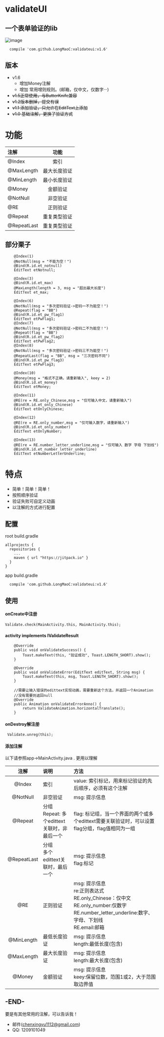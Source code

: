 # validateUI

## 一个表单验证的lib
![image](https://github.com/LongMaoC/validateui/blob/master/gif/app.jpg)


```
  compile 'com.github.LongMaoC:validateui:v1.6'
```

## 版本
* v1.6
  * 增加Money注解
  * 增加 常用增则规则。(邮箱，仅中文，仅数字···)
* ~~v1.5正常使用，与ButterKnife兼容~~
* ~~v1.2版本删掉，提交有误~~
* ~~v1.1 添加验证，只允许在EditText上添加~~
* ~~v1.0 基础注解，更换了验证方式~~

# 功能


|注解|功能|
|:-|:-:|
| @Index | 索引 |
|@MaxLength|最大长度验证|
|@MinLength|最小长度验证|
|@Money|金额验证|
|@NotNull|非空验证|
|@RE|正则验证|
|@Repeat|重复类型验证|
|@RepeatLast|重复类型验证|


## 部分栗子
```
    @Index(1)
    @NotNull(msg = "不能为空！")
    @Bind(R.id.et_notnull)
    EditText etNotnull;

    @Index(3)
    @Bind(R.id.et_max)
    @MaxLength(length = 3, msg = "超出最大长度")
    EditText et_max;

    @Index(6)
    @NotNull(msg = "多次密码验证->密码一不为能空！")
    @Repeat(flag = "BB")
    @Bind(R.id.et_pw_flag1)
    EditText etPwFlag1;
    @Index(7)
    @NotNull(msg = "多次密码验证->密码二不为能空！")
    @Repeat(flag = "BB")
    @Bind(R.id.et_pw_flag2)
    EditText etPwFlag2;
    @Index(8)
    @NotNull(msg = "多次密码验证->密码三不为能空！")
    @RepeatLast(flag = "BB", msg = "三次密码不同")
    @Bind(R.id.et_pw_flag3)
    EditText etPwFlag3;

    @Index(10)
    @Money(msg = "格式不正确，请重新输入", keey = 2)
    @Bind(R.id.et_money)
    EditText etMoney;

    @Index(11)
    @RE(re = RE.only_Chinese,msg = "仅可输入中文，请重新输入")
    @Bind(R.id.et_only_Chinese)
    EditText etOnlyChinese;

    @Index(12)
    @RE(re = RE.only_number,msg = "仅可输入数字，请重新输入")
    @Bind(R.id.et_only_number)
    EditText etOnlyNumber;

    @Index(13)
    @RE(re = RE.number_letter_underline,msg = "仅可输入 数字 字母 下划线")
    @Bind(R.id.et_number_letter_underline)
    EditText etNumberLetterUnderline;
```


# 特点
* 简单！简单！简单！
* 按照顺序验证
* 验证失败可自定义动画
* 以注解的方式进行配置



## 配置
root build.gradle
```
allprojects {
  repositories {
    ...
    maven { url "https://jitpack.io" }
  }
}
```
app build.gradle
```
  compile 'com.github.LongMaoC:validateui:v1.6'
```


## 使用



#### onCreate中注册
```
Validate.check(MainActivity.this, MainActivity.this);
```

#### activity implements IValidateResult
```
    @Override
    public void onValidateSuccess() {
        Toast.makeText(this, "验证成功", Toast.LENGTH_SHORT).show();
    }

    @Override
    public void onValidateError(EditText editText, String msg) {
        Toast.makeText(this, msg, Toast.LENGTH_SHORT).show();
    }

    //需要让输入错误的edittext实现动画，需要重新这个方法，并返回一个Animation
    //没有需要则返回null
    @Override
    public Animation onValidateErrorAnno() {
        return ValidateAnimation.horizontalTranslate();
    }
```

#### onDestroy解注册
```
 Validate.unreg(this);
```
#### 添加注解
以下请参照app->MainActivity.java . 更用以理解

| 注解 |说明|方法|
|:--:|:--|:--|
|@Index|索引 |value: 索引标记，用来标记验证的先后顺序，必须有这个注解|
|@NotNull|非空验证|msg: 提示信息|
|@Repeat|分组<br>Repeat: 多个edittext关联时，非最后一个|flag: 标记组，当一个界面的两个或多个edittext需要关联验证时，可以设置flag分组，flag值相同为一组|
|@RepeatLast|分组<br>多个edittext关联时，最后一个|msg: 提示信息<br>flag:标记|
|@RE| 正则验证|msg: 提示信息<br>re:正则表达式<br>RE.only_Chinese：仅中文<br>RE.only_number:仅数字<br>RE.number_letter_underline:数字、字母、下划线<br>RE.email:邮箱|
|@MinLength|最低长度验证|msg: 提示信息<br>length:最低长度(包含)|
|@MaxLength|最大长度验证|msg: 提示信息<br>length:最大长度(包含)|
|@Money|金额验证|msg: 提示信息<br>keey:保留位数，范围1或2，大于范围取边界值|







## -END-
  要是有其他常用的注解，可以告诉我！
  * 邮件(chenxingyu1112@gmail.com)
  * QQ: 1209101049
